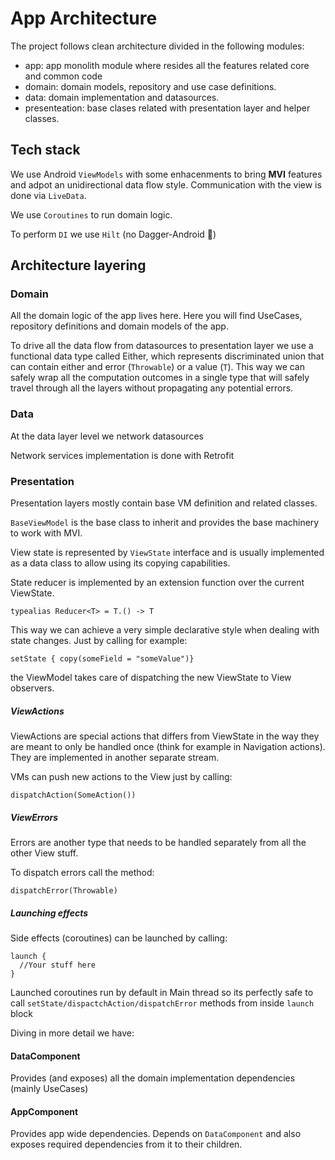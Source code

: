 
# App Architecture

The project follows clean architecture divided in the following modules:
- app: app monolith module where resides all the features related core and common code
- domain: domain models, repository and use case definitions.
- data: domain implementation and datasources.
- presenteation: base clases related with presentation layer and helper classes.

## Tech stack

We use Android `ViewModels` with some enhacenments to bring **MVI** features and adpot an unidirectional data flow style. Communication with the view is done via `LiveData`.

We use `Coroutines` to run domain logic.

To perform `DI` we use `Hilt` (no Dagger-Android 🤮)

## Architecture layering

### Domain

All the domain logic of the app lives here. Here you will find UseCases, repository definitions and domain models of the app.

To drive all the data flow from datasources to presentation layer we use a functional data type called Either, which represents discriminated union that can contain either and error (`Throwable`) or a value (`T`). This way we can safely wrap all the computation outcomes in a single type that will safely travel through all the layers without propagating any potential errors.

### Data

At the data layer level we network datasources

Network services implementation is done with Retrofit

### Presentation

Presentation layers mostly contain base VM definition and related classes.

`BaseViewModel` is the base class to inherit and provides the base machinery to work with MVI. 

View state is represented by `ViewState` interface and is usually implemented as a data class to allow using its copying capabilities.

State reducer is implemented by an extension function over the current ViewState.

```
typealias Reducer<T> = T.() -> T
```

This way we can achieve a very simple declarative style when dealing with state changes. Just by calling for example:

```
setState { copy(someField = "someValue")}
```

the ViewModel takes care of dispatching the new ViewState to View observers.

##### ViewActions

ViewActions are special actions that differs from ViewState in the way they are meant to only be handled once (think for example in Navigation actions). They are implemented in another separate stream.

VMs can push new actions to the View just by calling:

```
dispatchAction(SomeAction())
```

##### ViewErrors

Errors are another type that needs to be handled separately from all the other View stuff.

To dispatch errors call the method:

```
dispatchError(Throwable)
```

##### Launching effects

Side effects (coroutines) can be launched by calling:

```
launch {
  //Your stuff here
}
```

Launched coroutines run by default in Main thread so its perfectly safe to call 
`setState/dispactchAction/dispatchError` methods from inside `launch` block

Diving in more detail we have:

#### DataComponent

Provides (and exposes) all the domain implementation dependencies (mainly UseCases)

#### AppComponent

Provides app wide dependencies. Depends on `DataComponent` and also exposes required dependencies from it to their children.